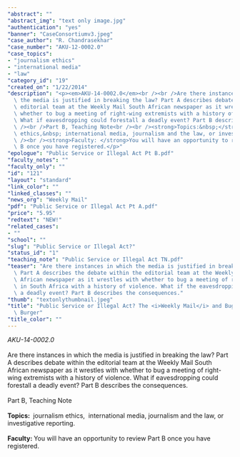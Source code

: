 ```yaml
---
"abstract": ""
"abstract_img": "text only image.jpg"
"authentication": "yes"
"banner": "CaseConsortiumv3.jpeg"
"case_author": "R. Chandrasekhar"
"case_number": "AKU-12-0002.0"
"case_topics":
- "journalism ethics"
- "international media"
- "law"
"category_id": "19"
"created_on": "1/22/2014"
"description": "<p><em>AKU-14-0002.0</em><br /><br />Are there instances in which\
  \ the media is justified in breaking the law? Part A describes debate within the\
  \ editorial team at the Weekly Mail South African newspaper as it wrestles with\
  \ whether to bug a meeting of right-wing extremists with a history of violence.\
  \ What if eavesdropping could forestall a deadly event? Part B describes the consequences.<br\
  \ /><br />Part B, Teaching Note<br /><br /><strong>Topics:&nbsp;</strong>&nbsp;journalism\
  \ ethics,&nbsp; international media, journalism and the law, or investigative reporting.<br\
  \ /><br /><strong>Faculty: </strong>You will have an opportunity to review Part\
  \ B once you have registered.</p>"
"epologue": "Public Service or Illegal Act Pt B.pdf"
"faculty_notes": ""
"faculty_only": ""
"id": "121"
"layout": "standard"
"link_color": ""
"linked_classes": ""
"news_org": "Weekly Mail"
"pdf": "Public Service or Illegal Act Pt A.pdf"
"price": "5.95"
"redtext": "NEW!"
"related_cases":
- ""
"school": ""
"slug": "Public Service or Illegal Act?"
"status_id": "1"
"teaching_note": "Public Service or Illegal Act TN.pdf"
"teaser": "Are there instances in which the media is justified in breaking the law?\
  \ Part A describes the debate within the editorial team at the Weekly Mail South\
  \ African newspaper as it wrestles with whether to bug a meeting of right-wing extremists\
  \ in South Africa with a history of violence. What if the eavesdropping could forestall\
  \ a deadly event? Part B describes the consequences."
"thumb": "textonlythumbnail.jpeg"
"title": "Public Service or Illegal Act? The <i>Weekly Mail</i> and Bugging Staal\
  \ Burger"
"title_color": ""
---
```

<p><em>AKU-14-0002.0</em><br /><br />Are there instances in which the media is justified in breaking the law? Part A describes debate within the editorial team at the Weekly Mail South African newspaper as it wrestles with whether to bug a meeting of right-wing extremists with a history of violence. What if eavesdropping could forestall a deadly event? Part B describes the consequences.<br /><br />Part B, Teaching Note<br /><br /><strong>Topics:&nbsp;</strong>&nbsp;journalism ethics,&nbsp; international media, journalism and the law, or investigative reporting.<br /><br /><strong>Faculty: </strong>You will have an opportunity to review Part B once you have registered.</p>

